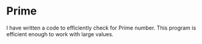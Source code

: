 # Prime
I have written a code to efficiently check for Prime number.
This program is efficient enough to work with large values.
